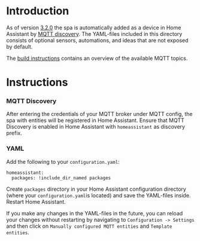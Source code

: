 # Introduction

As of version [3.2.0](https://github.com/visualapproach/WiFi-remote-for-Bestway-Lay-Z-SPA/releases/tag/v3.2.0) the spa is automatically added as a device in Home Assistant by [MQTT discovery](https://www.home-assistant.io/docs/mqtt/discovery/).
The YAML-files included in this directory consists of optional sensors, automations, and ideas that are not exposed by default.

The [build instructions](https://github.com/visualapproach/WiFi-remote-for-Bestway-Lay-Z-SPA/blob/master/Build-instructions-Bestway-WiFi-remote.pdf) contains an overview of the available MQTT topics.

# Instructions

### MQTT Discovery

After entering the credentials of your MQTT broker under MQTT config, the spa with entities will be registered in Home Assistant. Ensure that MQTT Discovery is enabled in Home Assistant with `homeassistant` as discovery prefix.


### YAML
Add the following to your `configuration.yaml`:
```
homeassistant:
  packages: !include_dir_named packages
```
Create `packages` directory in your Home Assistant configuration directory (where your `configuration.yaml`is located) and save the YAML-files inside.
Restart Home Assistant.

If you make any changes in the YAML-files in the future, you can reload your changes without restarting by navigating to `Configuration -> Settings` and then click on `Manually configured MQTT entities` and `Template entities`.
